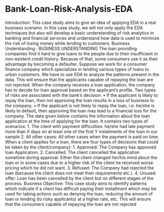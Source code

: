 # Bank-Loan-Risk-Analysis-EDA
Introduction:
This case study aims to give an idea of applying EDA in a real business scenario. In this case study, we will not only apply the EDA techniques but also will develop a basic understanding of risk analytics in banking and financial services and understand how data is used to minimize the risk of losing money while lending to customers.
Business Understanding :
 BUSINESS UNDERSTANDING
The loan providing companies find it hard to give loans to the people due to their insufficient or non-existent credit history. Because of that, some consumers use it as their advantage by becoming a defaulter. Suppose we work for a consumer finance company which specializes in lending various types of loans to urban customers. We have to use EDA to analyze the patterns present in the data. This will ensure that the applicants capable of repaying the loan are not rejected.
When the company receives a loan application, the company has to decide for loan approval based on the applicant’s profile. Two types of risks are associated with the bank’s decision:
	• If the applicant is likely to repay the loan, then not approving the loan results in a loss of business to the company.
	• If the applicant is not likely to repay the loan, i.e. he/she is likely to default, then approving the loan may lead to a financial loss for the company.
The data given below contains the information about the loan application at the time of applying for the loan. It contains two types of scenarios:
	1. The client with payment difficulties: he/she had late payment more than X days on at least one of the first Y instalments of the loan in our sample
	2. All other cases: All other cases when the payment is paid on time.
When a client applies for a loan, there are four types of decisions that could be taken by the client/company):
	1. Approved: The Company has approved loan Application.
	2. Cancelled: The client cancelled the application sometime during approval. Either the client changed her/his mind about the loan or in some cases due to a higher risk of the client he received worse pricing which he did not want.
	3. Refused: The Company had rejected the loan (because the client does not meet their requirements etc.).
	4. Unused offer: Loan has been cancelled by the client but on different stages of the process.
Business Objective:
This case study aims to identify patterns which indicate if a client has difficult paying their installment which may be used for taking actions such as denying the loan, reducing the amount of loan or lending (to risky applicants) at a higher rate, etc. This will ensure that the consumers capable of repaying the loan are not rejected
